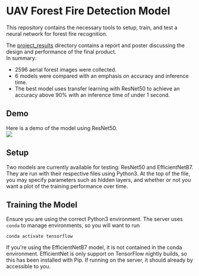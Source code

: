 # UAV Forest Fire Detection Model

This repository contains the necessary tools to setup, train, and test a neural network for forest fire recognition. 

The [project_results](/project_results/) directory contains a report and poster discussing the design and performance of the final product.  
In summary:
- 2596 aerial forest images were collected.
- 6 models were compared with an emphasis on accuracy and inference time.  
- The best model uses transfer learning with ResNet50 to achieve an accuracy above 90% with an inference time of under 1 second.  

## Demo

Here is a demo of the model using ResNet50.  
![](/project_results/deepfireDemoClip.gif)

## Setup

Two models are currently available for testing: ResNet50 and EfficientNetB7. They are run with their respective files using Python3. At the top of the file, you may specify parameters such as hidden layers, and whether or not you want a plot of the training performance over time.

## Training the Model

Ensure you are using the correct Python3 environment. The server uses `conda` to manage environments, so you will want to run
```
conda activate tensorflow
```

If you're using the EfficientNetB7 model, it is not contained in the conda environment. EfficientNet is only support on TensorFlow nightly builds, so this has been installed with Pip. If running on the server, it should already by accessible to you.
